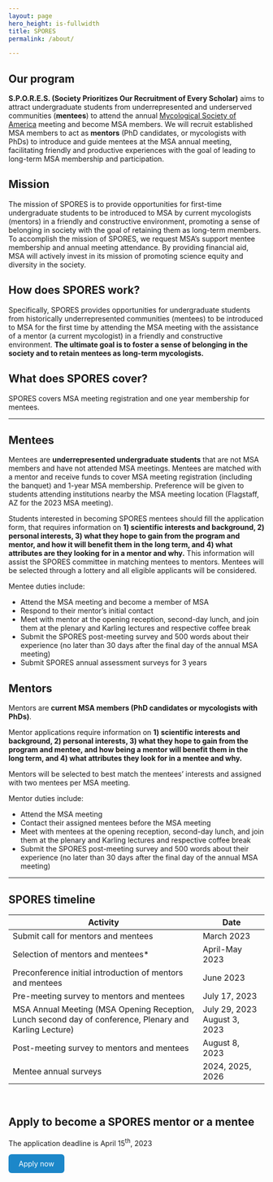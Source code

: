 ```yaml
---
layout: page
hero_height: is-fullwidth
title: SPORES
permalink: /about/

---
```

## Our program

**S.P.O.R.E.S. (Society Prioritizes Our Recruitment of Every Scholar)** aims to attract undergraduate students from underrepresented and underserved communities (**mentees**) to attend the annual [Mycological Society of America](https://msafungi.org/) meeting and become MSA members. We will recruit established MSA members to act as **mentors** (PhD candidates, or mycologists with PhDs) to introduce and guide mentees at the MSA annual meeting, facilitating friendly and productive experiences with the goal of leading to long-term MSA membership and participation.  

## Mission  

The mission of SPORES is to provide opportunities for first-time undergraduate students to be introduced to MSA by current mycologists (mentors) in a friendly and constructive environment, promoting a sense of belonging in society with the goal of retaining them as long-term members. To accomplish the mission of SPORES, we request MSA’s support mentee membership and annual meeting attendance. By providing financial aid, MSA will actively invest in its mission of promoting science equity and diversity in the society. 

## How does SPORES work?

Specifically, SPORES provides opportunities for undergraduate students from historically underrepresented communities (mentees) to be introduced to MSA for the first time by attending the MSA meeting with the assistance of a mentor (a current mycologist) in a friendly and constructive environment. **The ultimate goal is to foster a sense of belonging in the society and to retain mentees as long-term mycologists.**
  
## What does SPORES cover?  
  
SPORES covers MSA meeting registration and  one year membership for mentees.  

---

## Mentees

Mentees are **underrepresented undergraduate students** that are not MSA members and have not attended MSA meetings. Mentees are matched with a mentor and receive funds to cover MSA meeting registration (including the banquet) and 1-year MSA membership. Preference will be given to students attending institutions nearby the MSA meeting location (Flagstaff, AZ for the 2023 MSA meeting).

Students interested in becoming SPORES mentees should fill the application form, that requires information on **1) scientific interests and background, 2) personal interests, 3) what they hope to gain from the program and mentor, and how it will benefit them in the long term, and 4) what attributes are they looking for in a mentor and why.** This information will assist the SPORES committee in matching mentees to mentors. Mentees will be selected through a lottery and all eligible applicants will be considered.
 
Mentee duties include:

- Attend the MSA meeting and become a member of MSA
- Respond to their mentor’s initial contact
- Meet with mentor at the opening reception, second-day lunch, and join them at the plenary and Karling lectures and respective coffee break
- Submit the SPORES post-meeting survey and 500 words about their experience (no later than 30 days after the final day of the annual MSA meeting)
- Submit SPORES annual assessment surveys for 3 years
 
## Mentors

Mentors are **current MSA members (PhD candidates or mycologists with PhDs)**.

Mentor applications require information on **1) scientific interests and background, 2) personal interests, 3) what they hope to gain from the program and mentee, and how being a mentor will benefit them in the long term, and 4) what attributes they look for in a mentee and why.** 

Mentors will be selected to best match the mentees’ interests and assigned with two mentees per MSA meeting.
 
Mentor duties include:

- Attend the MSA meeting
- Contact their assigned mentees before the MSA meeting
- Meet with mentees at the opening reception, second-day lunch, and join them at the plenary and Karling lectures and respective coffee break
- Submit the SPORES post-meeting survey and 500 words about their experience (no later than 30 days after the final day of the annual MSA meeting)

---

## SPORES timeline


| Activity                                                                                                   | Date                         |
|------------------------------------------------------------------------------------------------------------|------------------------------|
| Submit call for mentors and mentees                                                                        | March 2023                   |
| Selection of mentors and mentees*                                                                          | April-May 2023               |
| Preconference initial introduction of mentors and mentees                                                  | June 2023                    |
| Pre-meeting survey to mentors and mentees                                                                  | July 17, 2023                |
| MSA Annual Meeting  (MSA Opening Reception, Lunch second day of conference, Plenary and Karling Lecture)   | July 29, 2023 August 3, 2023 |
| Post-meeting survey to mentors and mentees                                                                 | August 8, 2023               |
| Mentee annual surveys                                                                                      | 2024, 2025, 2026             |

<br> 

## Apply to become a SPORES mentor or a mentee  
<p>The application deadline is April 15<sup>th</sup>, 2023</p>
<style> .button { display: inline-block; padding: 10px 20px;
      text-align: center;
      text-decoration: none;
      color: #ffffff;
      background-color: #1c87c9;
      border-radius: 6px;
      outline: none;
      } 
</style> 
<a href="https://msaspores.github.io/apply" class="button">
Apply now
</a>
